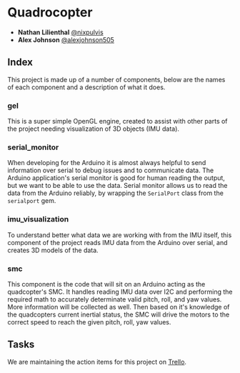# Quadrocopter

 * __Nathan Lilienthal__ [@nixpulvis](https://github.com/nixpulvis)
 * __Alex Johnson__ [@alexjohnson505](https://github.com/alexjohnson505)

## Index

This project is made up of a number of components, below are the names of each component and a description of what it does.

### gel

This is a super simple OpenGL engine, created to assist with other parts of the project needing visualization of 3D objects (IMU data).

### serial_monitor

When developing for the Arduino it is almost always helpful to send information over serial to debug issues and to communicate data. The Arduino application's serial monitor is good for human reading the output, but we want to be able to use the data. Serial monitor allows us to read the data from the Arduino reliably, by wrapping the `SerialPort` class from the `serialport` gem.

### imu_visualization

To understand better what data we are working with from the IMU itself, this component of the project reads IMU data from the Arduino over serial, and creates 3D models of the data.

### smc

This component is the code that will sit on an Arduino acting as the quadcopter's SMC. It handles reading IMU data over I2C and performing the required math to accurately determinate valid pitch, roll, and yaw values. More information will be collected as well. Then based on it's knowledge of the quadcopters current inertial status, the SMC will drive the motors to the correct speed to reach the given pitch, roll, yaw values.

## Tasks

We are maintaining the action items for this project on [Trello](https://trello.com/b/EygHwZfX).

